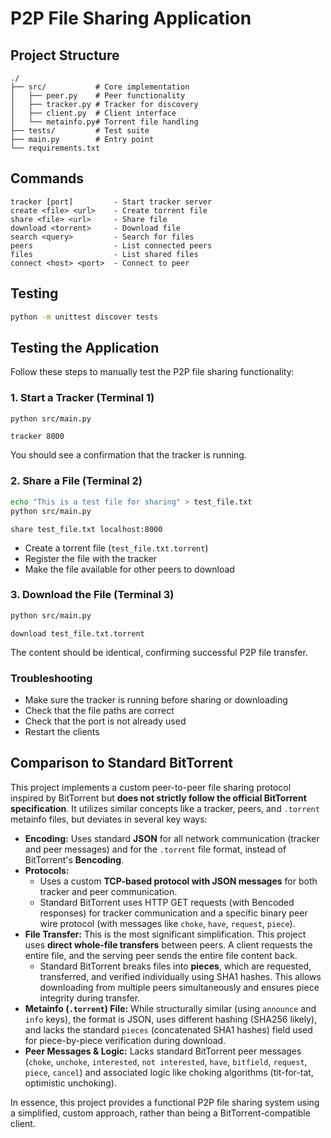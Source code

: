 # P2P File Sharing Application

## Project Structure

```
./
├── src/           # Core implementation
│   ├── peer.py    # Peer functionality
│   ├── tracker.py # Tracker for discovery
│   ├── client.py  # Client interface
│   └── metainfo.py# Torrent file handling
├── tests/         # Test suite
├── main.py        # Entry point
└── requirements.txt
```

## Commands

```
tracker [port]         - Start tracker server
create <file> <url>    - Create torrent file
share <file> <url>     - Share file
download <torrent>     - Download file
search <query>         - Search for files
peers                  - List connected peers
files                  - List shared files
connect <host> <port>  - Connect to peer
```

## Testing

```bash
python -m unittest discover tests
```

## Testing the Application

Follow these steps to manually test the P2P file sharing functionality:

### 1. Start a Tracker (Terminal 1)

```bash
python src/main.py
```

```
tracker 8000
```

You should see a confirmation that the tracker is running.

### 2. Share a File (Terminal 2)

```bash
echo "This is a test file for sharing" > test_file.txt
python src/main.py
```

```
share test_file.txt localhost:8000
```
- Create a torrent file (`test_file.txt.torrent`)
- Register the file with the tracker
- Make the file available for other peers to download

### 3. Download the File (Terminal 3)

```bash
python src/main.py
```

```
download test_file.txt.torrent
```

The content should be identical, confirming successful P2P file transfer.

### Troubleshooting

- Make sure the tracker is running before sharing or downloading
- Check that the file paths are correct
- Check that the port is not already used
- Restart the clients 

## Comparison to Standard BitTorrent

This project implements a custom peer-to-peer file sharing protocol inspired by BitTorrent but **does not strictly follow the official BitTorrent specification**. It utilizes similar concepts like a tracker, peers, and `.torrent` metainfo files, but deviates in several key ways:

*   **Encoding:** Uses standard **JSON** for all network communication (tracker and peer messages) and for the `.torrent` file format, instead of BitTorrent's **Bencoding**.
*   **Protocols:** 
    *   Uses a custom **TCP-based protocol with JSON messages** for both tracker and peer communication.
    *   Standard BitTorrent uses HTTP GET requests (with Bencoded responses) for tracker communication and a specific binary peer wire protocol (with messages like `choke`, `have`, `request`, `piece`).
*   **File Transfer:** This is the most significant simplification. This project uses **direct whole-file transfers** between peers. A client requests the entire file, and the serving peer sends the entire file content back. 
    *   Standard BitTorrent breaks files into **pieces**, which are requested, transferred, and verified individually using SHA1 hashes. This allows downloading from multiple peers simultaneously and ensures piece integrity during transfer.
*   **Metainfo (`.torrent`) File:** While structurally similar (using `announce` and `info` keys), the format is JSON, uses different hashing (SHA256 likely), and lacks the standard `pieces` (concatenated SHA1 hashes) field used for piece-by-piece verification during download.
*   **Peer Messages & Logic:** Lacks standard BitTorrent peer messages (`choke`, `unchoke`, `interested`, `not interested`, `have`, `bitfield`, `request`, `piece`, `cancel`) and associated logic like choking algorithms (tit-for-tat, optimistic unchoking).

In essence, this project provides a functional P2P file sharing system using a simplified, custom approach, rather than being a BitTorrent-compatible client.
